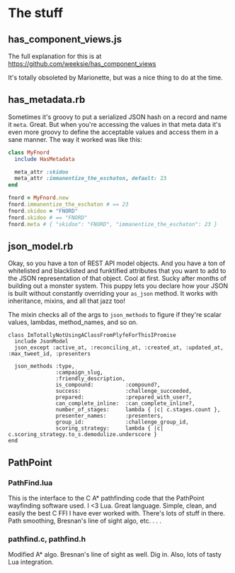# The stuff

## has_component_views.js

The full explanation for this is at https://github.com/weeksie/has_component_views

It's totally obsoleted by Marionette, but was a nice thing to do at the time.

## has_metadata.rb

Sometimes it's groovy to put a serialized JSON hash on a record and
name it `meta`. Great. But when you're accessing the values in that
meta data it's even more groovy to define the acceptable values and
access them in a sane manner. The way it worked was like this:

```ruby
class MyFnord
  include HasMetadata

  meta_attr :skidoo
  meta_attr :immanentize_the_eschaton, default: 23
end

fnord = MyFnord.new
fnord.immanentize_the_eschaton # == 23
fnord.skidoo = "FNORD"
fnord.skidoo # == "FNORD"
fnord.meta # { "skidoo": "FNORD", "immanentize_the_eschaton": 23 }

```

## json_model.rb

Okay, so you have a ton of REST API model objects. And you have a ton
of whitelisted and blacklisted and funktified attributes that you want
to add to the JSON representation of that object. Cool at first. Sucky
after months of building out a monster system. This puppy lets you
declare how your JSON is built without constantly overriding your
`as_json` method. It works with inheritance, mixins, and all that jazz
too!

The mixin checks all of the args to `json_methods` to figure if
they're scalar values, lambdas, method_names, and so on.

```
class ImTotallyNotUsingAClassFromPlyfeForThisIPromise
  include JsonModel
  json_except :active_at, :reconciling_at, :created_at, :updated_at, :max_tweet_id, :presenters

  json_methods :type,
               :campaign_slug,
               :friendly_description,
               is_compound:          :compound?,
               success:              :challenge_succeeded,
               prepared:             :prepared_with_user?,
               can_complete_inline:  :can_complete_inline?,
               number_of_stages:     lambda { |c| c.stages.count },
               presenter_names:      :presenters,
               group_id:             :challenge_group_id,
               scoring_strategy:     lambda { |c| c.scoring_strategy.to_s.demodulize.underscore }
end
```

## PathPoint

### PathFind.lua

This is the interface to the C A* pathfinding code that the PathPoint
wayfinding software used. I <3 Lua. Great language. Simple, clean, and
easily the best C FFI I have ever worked with. There's lots of stuff
in there. Path smoothing, Bresnan's line of sight algo, etc. . . .

### pathfind.c, pathfind.h

Modified A* algo. Bresnan's line of sight as well. Dig in. Also, lots
of tasty Lua integration.

